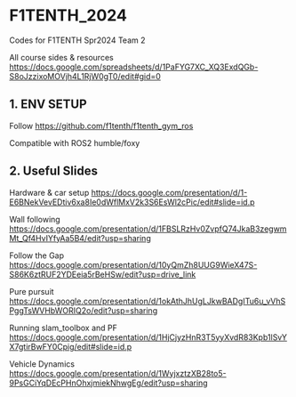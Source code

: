 # F1TENTH_2024

Codes for F1TENTH Spr2024 Team 2

All course sides & resources https://docs.google.com/spreadsheets/d/1PaFYG7XC_XQ3ExdQGb-S8oJzzixoMOVjh4L1RjW0gT0/edit#gid=0

## 1. ENV SETUP

Follow https://github.com/f1tenth/f1tenth_gym_ros

Compatible with ROS2 humble/foxy

## 2. Useful Slides



Hardware & car setup https://docs.google.com/presentation/d/1-E6BNekVevEDtiv6xa8Ie0dWflMxV2k3S6EsWl2cPic/edit#slide=id.p

Wall following https://docs.google.com/presentation/d/1FBSLRzHv0ZvpfQ74JkaB3zegwmMt_Qf4HvIYfyAa5B4/edit?usp=sharing

Follow the Gap https://docs.google.com/presentation/d/10yQmZh8UUG9WieX47S-S86K6ztRUF2YDEeia5rBeHSw/edit?usp=drive_link

Pure pursuit https://docs.google.com/presentation/d/1okAthJhUgLJkwBADgITu6u_vVhSPggTsWVHbWORIQ2o/edit?usp=sharing

Running slam_toolbox and PF https://docs.google.com/presentation/d/1HjCjyzHnR3T5yyXvdR83Kpb1lSvYX7gtirBwFY0Cpig/edit#slide=id.p

Vehicle Dynamics https://docs.google.com/presentation/d/1WyjxztzXB28to5-9PsGCiYqDEcPHnOhxjmiekNhwgEg/edit?usp=sharing

